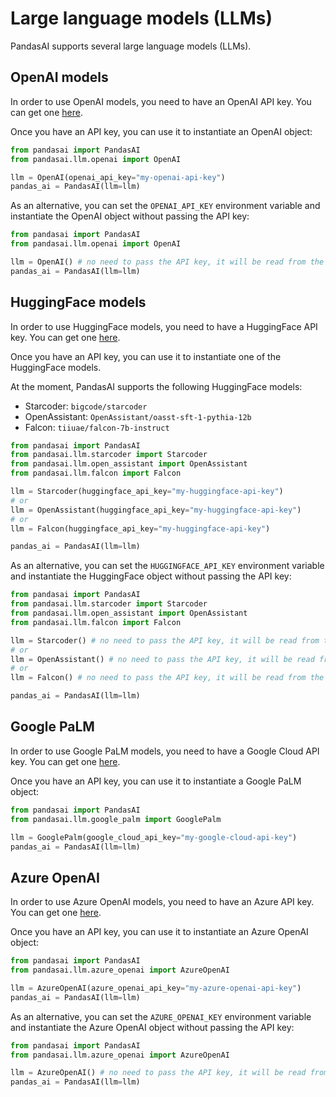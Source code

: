 # Large language models (LLMs)

PandasAI supports several large language models (LLMs).

## OpenAI models

In order to use OpenAI models, you need to have an OpenAI API key. You can get one [here](https://platform.openai.com/).

Once you have an API key, you can use it to instantiate an OpenAI object:

```python
from pandasai import PandasAI
from pandasai.llm.openai import OpenAI

llm = OpenAI(openai_api_key="my-openai-api-key")
pandas_ai = PandasAI(llm=llm)
```

As an alternative, you can set the `OPENAI_API_KEY` environment variable and instantiate the OpenAI object without passing the API key:

```python
from pandasai import PandasAI
from pandasai.llm.openai import OpenAI

llm = OpenAI() # no need to pass the API key, it will be read from the environment variable
pandas_ai = PandasAI(llm=llm)
```

## HuggingFace models

In order to use HuggingFace models, you need to have a HuggingFace API key. You can get one [here](https://huggingface.co/join).

Once you have an API key, you can use it to instantiate one of the HuggingFace models.

At the moment, PandasAI supports the following HuggingFace models:

- Starcoder: `bigcode/starcoder`
- OpenAssistant: `OpenAssistant/oasst-sft-1-pythia-12b`
- Falcon: `tiiuae/falcon-7b-instruct`

```python
from pandasai import PandasAI
from pandasai.llm.starcoder import Starcoder
from pandasai.llm.open_assistant import OpenAssistant
from pandasai.llm.falcon import Falcon

llm = Starcoder(huggingface_api_key="my-huggingface-api-key")
# or
llm = OpenAssistant(huggingface_api_key="my-huggingface-api-key")
# or
llm = Falcon(huggingface_api_key="my-huggingface-api-key")

pandas_ai = PandasAI(llm=llm)
```

As an alternative, you can set the `HUGGINGFACE_API_KEY` environment variable and instantiate the HuggingFace object without passing the API key:

```python
from pandasai import PandasAI
from pandasai.llm.starcoder import Starcoder
from pandasai.llm.open_assistant import OpenAssistant
from pandasai.llm.falcon import Falcon

llm = Starcoder() # no need to pass the API key, it will be read from the environment variable
# or
llm = OpenAssistant() # no need to pass the API key, it will be read from the environment variable
# or
llm = Falcon() # no need to pass the API key, it will be read from the environment variable

pandas_ai = PandasAI(llm=llm)
```

## Google PaLM

In order to use Google PaLM models, you need to have a Google Cloud API key. You can get one [here](https://developers.generativeai.google/tutorials/setup).

Once you have an API key, you can use it to instantiate a Google PaLM object:

```python
from pandasai import PandasAI
from pandasai.llm.google_palm import GooglePalm

llm = GooglePalm(google_cloud_api_key="my-google-cloud-api-key")
pandas_ai = PandasAI(llm=llm)
```

## Azure OpenAI

In order to use Azure OpenAI models, you need to have an Azure API key. You can get one [here](https://azure.microsoft.com/it-it/products/cognitive-services/openai-service).

Once you have an API key, you can use it to instantiate an Azure OpenAI object:

```python
from pandasai import PandasAI
from pandasai.llm.azure_openai import AzureOpenAI

llm = AzureOpenAI(azure_openai_api_key="my-azure-openai-api-key")
pandas_ai = PandasAI(llm=llm)
```

As an alternative, you can set the `AZURE_OPENAI_KEY` environment variable and instantiate the Azure OpenAI object without passing the API key:

```python
from pandasai import PandasAI
from pandasai.llm.azure_openai import AzureOpenAI

llm = AzureOpenAI() # no need to pass the API key, it will be read from the environment variable
pandas_ai = PandasAI(llm=llm)
```
